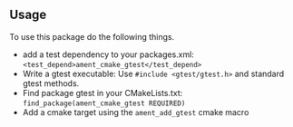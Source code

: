 
## Usage

To use this package do the following things.
 - add a test dependency to your packages.xml: `<test_depend>ament_cmake_gtest</test_depend>`
 - Write a gtest executable: Use `#include <gtest/gtest.h>` and standard gtest methods.
 - Find package gtest in your CMakeLists.txt: `find_package(ament_cmake_gtest REQUIRED)`
 - Add a cmake target using the `ament_add_gtest` cmake macro
